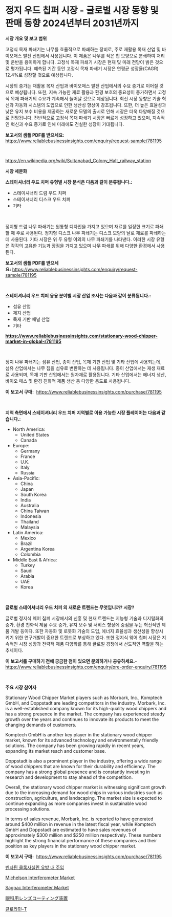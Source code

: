 <p><h1>정지 우드 칩퍼 시장 - 글로벌 시장 동향 및 판매 동향 2024년부터 2031년까지</h1></p><p><strong>시장 개요 및 보고 범위</strong></p>
<p><p>고정식 목재 파쇄기는 나무를 효율적으로 파쇄하는 장비로, 주로 재활용 목재 산업 및 바이오매스 발전 산업에서 사용됩니다. 이 제품은 나무를 작은 칩 모양으로 분쇄하여 처리 및 운반을 용이하게 합니다. 고정식 목재 파쇄기 시장은 현재 및 미래 전망이 밝은 것으로 평가됩니다. 예측된 기간 동안 고정식 목재 파쇄기 시장은 연평균 성장율(CAGR) 12.4%로 성장할 것으로 예상됩니다. </p><p>시장의 증가는 재활용 목재 산업과 바이오매스 발전 산업에서의 수요 증가로 이어질 것으로 예상됩니다. 또한, 지속 가능한 재료 활용과 환경 보호의 중요성이 증가하면서 고정식 목재 파쇄기의 수요가 계속해서 늘어날 것으로 예상됩니다. 최신 시장 동향은 기술 혁신과 자동화 시스템의 도입으로 인한 생산성 향상이 강조됩니다. 또한, 더 높은 효율성과 낮은 유지 보수 비용을 제공하는 새로운 모델의 출시로 인해 시장은 더욱 다양해질 것으로 전망됩니다. 전반적으로 고정식 목재 파쇄기 시장은 빠르게 성장하고 있으며, 지속적인 혁신과 수요 증가로 인해 미래에도 견실한 성장이 기대됩니다.</p></p>
<p><strong>보고서의 샘플 PDF를 받으세요:</strong> <a href="https://www.reliablebusinessinsights.com/enquiry/request-sample/781195">https://www.reliablebusinessinsights.com/enquiry/request-sample/781195</a></p>
<p>&nbsp;</p>
<p><a href="https://en.wikipedia.org/wiki/Sultanabad_Colony_Halt_railway_station">https://en.wikipedia.org/wiki/Sultanabad_Colony_Halt_railway_station</a></p>
<p><strong>시장 세분화</strong></p>
<p><strong>스테이셔너리 우드 치퍼 유형별 시장 분석은 다음과 같이 분류됩니다.:</strong></p>
<p><ul><li>스테이셔너리 드럼 우드 치퍼</li><li>스테이셔너리 디스크 우드 치퍼</li><li>기타</li></ul></p>
<p>&nbsp;</p>
<p><p>정지형 드럼 나무 파쇄기는 원통형 디자인을 가지고 있으며 재료를 일정한 크기로 파쇄할 때 주로 사용된다. 정지형 디스크 나무 파쇄기는 디스크 모양의 날로 재료를 파쇄하는데 사용된다. 기타 시장은 위 두 유형 이외의 나무 파쇄기를 나타낸다. 이러한 시장 유형은 각각의 고유한 기능과 장점을 가지고 있으며 나무 파쇄를 위해 다양한 환경에서 사용된다.</p></p>
<p><strong>보고서의 샘플 PDF를 받으세요:</strong>&nbsp;<a href="https://www.reliablebusinessinsights.com/enquiry/request-sample/781195">https://www.reliablebusinessinsights.com/enquiry/request-sample/781195</a></p>
<p>&nbsp;</p>
<p><strong> 스테이셔너리 우드 치퍼 응용 분야별 시장 산업 조사는 다음과 같이 분류됩니다.:</strong></p>
<p><ul><li>섬유 산업</li><li>제지 산업</li><li>목재 기반 패널 산업</li><li>기타</li></ul></p>
<p><strong><a href="https://www.reliablebusinessinsights.com/stationary-wood-chipper-market-in-global-r781195">https://www.reliablebusinessinsights.com/stationary-wood-chipper-market-in-global-r781195</a></strong></p>
<p>&nbsp;</p>
<p><p>정지 나무 파쇄기는 섬유 산업, 종이 산업, 목재 기판 산업 및 기타 산업에 사용되는데, 섬유 산업에서는 나무 칩을 섬유로 변환하는 데 사용됩니다. 종이 산업에서는 재생 재료로 사용되며, 목재 기판 산업에서는 원자재로 활용됩니다. 기타 산업에서는 에너지 생산, 바이오 매스 및 환경 친화적 제품 생산 등 다양한 용도로 사용됩니다.</p></p>
<p><strong>이 보고서 구매:</strong>&nbsp; <a href="https://www.reliablebusinessinsights.com/purchase/781195">https://www.reliablebusinessinsights.com/purchase/781195</a></p>
<p>&nbsp;</p>
<p><strong>지역 측면에서 스테이셔너리 우드 치퍼 지역별로 이용 가능한 시장 플레이어는 다음과 같습니다.:</strong></p>
<p><ul>
    <li>
        North America:
        <ul>
            <li>United States</li>
            <li>Canada</li>
        </ul>
    </li>
    <li>
        Europe:
        <ul>
            <li>Germany</li>
            <li>France</li>
            <li>U.K.</li>
            <li>Italy</li>
            <li>Russia</li>
        </ul>
    </li>
    <li>
        Asia-Pacific:
        <ul>
            <li>China</li>
            <li>Japan</li>
            <li>South Korea</li>
            <li>India</li>
            <li>Australia</li>
            <li>China Taiwan</li>
            <li>Indonesia</li>
            <li>Thailand</li>
            <li>Malaysia</li>
        </ul>
    </li>
    <li>
        Latin America:
        <ul>
            <li>Mexico</li>
            <li>Brazil</li>
            <li>Argentina Korea</li>
            <li>Colombia</li>
        </ul>
    </li>
    <li>
        Middle East & Africa:
        <ul>
            <li>Turkey</li>
            <li>Saudi</li>
            <li>Arabia</li>
            <li>UAE</li>
            <li>Korea</li>
        </ul>
    </li>
    </ul></p>
<p>&nbsp;</p>
<p><strong>글로벌 스테이셔너리 우드 치퍼 의 새로운 트렌드는 무엇입니까? 시장?</strong></p>
<p><p>글로벌 정지식 웨어 칩퍼 시장에서의 신흥 및 현재 트렌드는 지능형 기술과 디지털화의 증가, 환경 친화적 제품 수요 증가, 유지 보수 및 서비스 향상에 중점을 두는 혁신적인 제품 개발 등이다. 또한 자동화 및 로봇화 기술의 도입, 에너지 효율성과 생산성을 향상시키기 위한 연구개발이 중요한 트렌드로 부상하고 있다. 또한 정지식 웨어 칩퍼 시장은 지속적인 시장 성장과 전략적 제품 다양화를 통해 글로벌 경쟁에서 선도적인 역할을 하는 추세이다.</p></p>
<p><strong>이 보고서를 구매하기 전에 궁금한 점이 있으면 문의하거나 공유하세요.</strong>- <a href="https://www.reliablebusinessinsights.com/enquiry/pre-order-enquiry/781195">https://www.reliablebusinessinsights.com/enquiry/pre-order-enquiry/781195</a></p>
<p>&nbsp;</p>
<p><strong>주요 시장 참여자</strong></p>
<p><p>Stationary Wood Chipper Market players such as Morbark, Inc., Komptech GmbH, and Doppstadt are leading competitors in the industry. Morbark, Inc. is a well-established company known for its high-quality wood chippers and has a strong presence in the market. The company has experienced steady growth over the years and continues to innovate its products to meet the changing demands of customers.</p><p>Komptech GmbH is another key player in the stationary wood chipper market, known for its advanced technology and environmentally friendly solutions. The company has been growing rapidly in recent years, expanding its market reach and customer base.</p><p>Doppstadt is also a prominent player in the industry, offering a wide range of wood chippers that are known for their durability and efficiency. The company has a strong global presence and is constantly investing in research and development to stay ahead of the competition.</p><p>Overall, the stationary wood chipper market is witnessing significant growth due to the increasing demand for wood chips in various industries such as construction, agriculture, and landscaping. The market size is expected to continue expanding as more companies invest in sustainable wood processing solutions.</p><p>In terms of sales revenue, Morbark, Inc. is reported to have generated around $400 million in revenue in the latest fiscal year, while Komptech GmbH and Doppstadt are estimated to have sales revenues of approximately $300 million and $250 million respectively. These numbers highlight the strong financial performance of these companies and their position as key players in the stationary wood chipper market.</p></p>
<p><strong>이 보고서 구매:</strong>&nbsp;&nbsp;<a href="https://www.reliablebusinessinsights.com/purchase/781195">https://www.reliablebusinessinsights.com/purchase/781195</a></p>
<p><p><a href="https://github.com/rcabello548/Market-Research-Report-List-2/blob/main/8109373159065.md">벤자틴 클록사실린 유방 내 주입</a></p><p><a href="https://issuu.com/reportprime-2/docs/michelson-interferometer-market-size-2030.pptx">Michelson Interferometer Market</a></p><p><a href="https://issuu.com/reportprime-2/docs/sagnac-interferometer-market-size-2030.pptx">Sagnac Interferometer Market</a></p><p><a href="https://github.com/RandallRunte2023/Market-Research-Report-List-1/blob/main/7710195149332.md">眼科用レンズコーティング装置</a></p><p><a href="https://github.com/Nicolasrown5/Market-Research-Report-List-1/blob/main/9389127159066.md">클로라민-T</a></p></p>